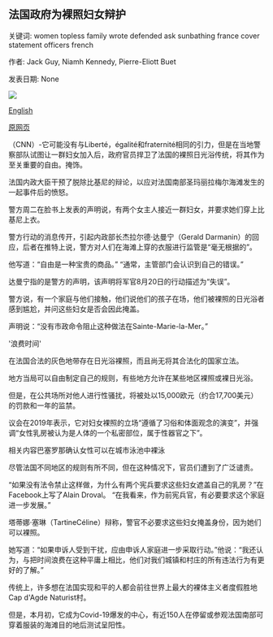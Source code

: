 ## 法国政府为裸照妇女辩护

关键词: women topless family wrote defended ask sunbathing france cover statement officers french

作者: Jack Guy, Niamh Kennedy, Pierre-Eliott Buet

发表日期: None

![](https://cdn.cnn.com/cnnnext/dam/assets/200826124416-france-sunbathers-file-super-tease.jpg)

[English](Topless%20women%20defended%20by%20French%20government.md)

[原网页](https://edition.cnn.com/travel/article/french-sunbathing-defense-scli-intl/index.html)

（CNN）-它可能没有与Liberté，égalité和fraternité相同的引力，但是在当地警察部队试图让一群妇女加入后，政府官员捍卫了法国的裸照日光浴传统，将其作为至关重要的自由。掩饰。

法国内政大臣干预了脱除比基尼的辩论，以应对法国南部圣玛丽拉梅尔海滩发生的一起事件后的愤怒。

警方周二在脸书上发表的声明说，有两个女主人接近一群妇女，并要求她们穿上比基尼上衣。

警方行动的消息传开，引起内政部长杰拉尔德·达曼宁（Gerald Darmanin）的回应，后者在推特上说，警方对人们在海滩上穿的衣服进行监管是“毫无根据的”。

他写道：“自由是一种宝贵的商品。” “通常，主管部门会认识到自己的错误。”

达曼宁指的是警方的声明，该声明将军官8月20日的行动描述为“失误”。

警方说，有一个家庭与他们接触，他们说他们的孩子在场，他们被裸照的日光浴者感到尴尬，并问这些妇女是否会因此掩盖。

声明说：“没有市政命令阻止这种做法在Sainte-Marie-la-Mer。”

'浪费时间'

在法国合法的灰色地带存在日光浴裸照，而且尚无将其合法化的国家立法。

地方当局可以自由制定自己的规则，有些地方允许在某些地区裸照或裸日光浴。

但是，在公共场所对他人进行性骚扰，将被处以15,000欧元（约合17,700美元）的罚款和一年的监禁。

议会在2019年表示，它对妇女裸照的立场“遵循了习俗和体面观念的演变”，并强调“女性乳房被认为是人体的一个私密部位，属于性器官之下”。

相关内容巴塞罗那确认女性可以在城市泳池中裸泳

尽管法国不同地区的规则有所不同，但在这种情况下，官员们遭到了广泛谴责。

“如果没有法令禁止这样做，为什么有两个宪兵要求这些妇女遮盖自己的乳房？”在Facebook上写了Alain Droval。 “在我看来，作为前宪兵官，有必要要求这个家庭进一步发展。”

塔蒂娜·塞琳（TartineCéline）辩称，警官不必要求这些妇女掩盖身份，因为她们可以裸照。

她写道：“如果申诉人受到干扰，应由申诉人家庭进一步采取行动。”他说：“我还认为，与把时间浪费在这种平庸上相比，他们对我们城镇和村庄的所有违法行为有更好的了解。”

传统上，许多想在法国实现和平的人都会前往世界上最大的裸体主义者度假胜地Cap d'Agde Naturist村。

但是，本月初，它成为Covid-19爆发的中心，有近150人在停留或参观法国南部可穿着服装的海滩目的地后测试呈阳性。